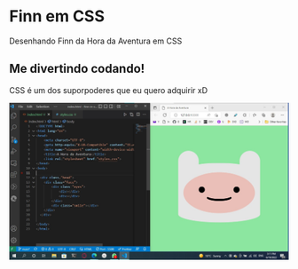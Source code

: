 # Finn em CSS
Desenhando Finn da Hora da Aventura em CSS

## Me divertindo codando!
CSS é um dos suporpoderes que eu quero adquirir xD

![Resultado](img/finn.jpg)
